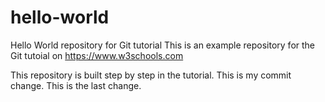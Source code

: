 # hello-world
Hello World repository for Git tutorial
This is an example repository for the Git tutoial on https://www.w3schools.com

This repository is built step by step in the tutorial.
This is my commit change.
This is the last change.
